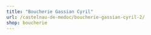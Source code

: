 ```yaml
---
title: "Boucherie Gassian Cyril"
url: /castelnau-de-medoc/boucherie-gassian-cyril-2/
shop: boucherie
---
```


